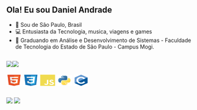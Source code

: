 ## Ola! Eu sou Daniel Andrade

- 📌 Sou de São Paulo, Brasil
- 💻 Entusiasta da Tecnologia, musica, viagens e games
- 📝 Graduando em Análise e Desenvolvimento de Sistemas - Faculdade de Tecnologia do Estado de São Paulo - Campus Mogi.

##


<div style="display: flex;">
  <a href="https://github.com/Dan2a">
    <img src="https://github-readme-stats.vercel.app/api?username=Dan2a&show_icons=true&theme=dark" style="width: 45%;" />
  </a>
  <a href="https://github.com/Dan2a">
    <img src="https://github-readme-stats.vercel.app/api/top-langs/?username=Dan2a&layout=compact&langs_count=7&theme=dark" style="width: 49%;" />
  </a>
</div>

<div style="display: inline_block"><br>
  <img align="center" alt="Dan2a-HTML" height="30" width="40" src="https://raw.githubusercontent.com/devicons/devicon/master/icons/html5/html5-original.svg">
  <img align="center" alt="Dan2a-CSS" height="30" width="40" src="https://raw.githubusercontent.com/devicons/devicon/master/icons/css3/css3-original.svg">
  <img align="center" alt="Dan2a-Js" height="30" width="40" src="https://raw.githubusercontent.com/devicons/devicon/master/icons/javascript/javascript-plain.svg">
  <img align="center" alt="Dan2a-Python" height="30" width="40" src="https://raw.githubusercontent.com/devicons/devicon/master/icons/python/python-original.svg">
  <img align="center" alt="Dan2a-Csharp" height="30" width="40" src="https://raw.githubusercontent.com/devicons/devicon/master/icons/c/c-original.svg")>
</div>

##
<div> 
  <a href = "mailto:dan.andrade313@gmail.com"><img src="https://img.shields.io/badge/-Gmail-%23333?style=for-the-badge&logo=gmail&logoColor=white" target="_blank"></a>
  <a href="https://www.linkedin.com/in/d2aa1303/" target="_blank"><img src="https://img.shields.io/badge/-LinkedIn-%230077B5?style=for-the-badge&logo=linkedin&logoColor=white" target="_blank"></a> 
  
</div>
